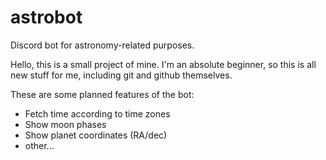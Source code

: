 # astrobot
Discord bot for astronomy-related purposes.

Hello, this is a small project of mine. I'm an absolute beginner, so this is all new stuff for me, including git and github themselves.

These are some planned features of the bot:
  - Fetch time according to time zones
  - Show moon phases
  - Show planet coordinates (RA/dec)
  - other...
